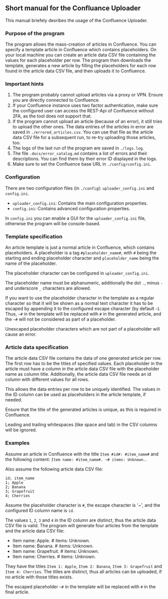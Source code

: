 ## Short manual for the Confluance Uploader
This manual briefely desribes the usage of the Confluence Uploader.
### Purpose of the program
The program allows the mass-creation of articles in Confluence. You can specify a template article in Confluence which contains placeholders. On your local machine you can create an article data CSV file containing the values for each placeholder per row. The program then downloads the template, generates a new article by filling the placeholders for each row found in the article data CSV file, and then uploads it to Confluence.
### Important hints
1. The program probably cannot upload articles via a proxy or VPN. Ensure you are directly connected to Confluence.
2. If your Confluence instance uses two factor authentication, make sure the configured user can access the REST-Api of Confluence without 2FA, as the tool does not support that.
3. If the program cannot upload an article (because of an error), it still tries to upload the other ones. The data entries of the articles in error are saved in `./errored_articles.csv`. You can use that file as the article data CSV file for a subsequent run, to re-try uploading those articles, too.
4. The logs of the last run of the program are saved in `./logs.log`.
5. The file `.docs/error_catalog.md` contains a list of errors and their descriptions. You can find them by their error ID displayed in the logs.
6. Make sure to set the Confluence base URL in `./config/config.ini`.

### Configuration
There are two configuration files (in `./config`): `uploader_config.ini` and `config.ini`.
* `uploader_config.ini`: Contains the main configuration properties.
* `config.ini`: Contains advanced configuration properties.

In `config.ini` you can enable a GUI for the `uploader_config.ini` file, otherwise the program will be console-based.
### Template specification
An article template is just a normal article in Confluence, which contains placeholders. A placeholder is a tag `#placeholder_name#`, with `#` being the starting and ending placeholder character and `placeholder_name` being the name of the placeholder.

The placeholder character can be configured in `uploader_config.ini`.

The placeholder name must be alphanumeric, additionally the dot `.`, minus `-` and underscore `_` characters are allowed.

If you want to use the placeholder character in the template as a regular character so that it will be shown as a normal text character it has to be escaped by appending it to the configured escape character (by default `~`). Thus, `~#` in the template will be replaced with `#` in the generated article, and the `~#` will not be considered as part of a placeholder.

Unescaped placeholder characters which are not part of a placeholder will cause an error.
### Article data specification
The article data CSV file contains the data of one generated article per row. The first row has to be the titles of specified values. Each placeholder in the article must have a column in the article data CSV file with the placeholder name as column title. Additionally, the article data CSV file needs an id column with different values for all rows.

This allows the data entries per row to be uniquely identified. The values in the ID column can be used as placeholders in the article template, if needed.

Ensure that the title of the generated articles is unique, as this is required in Confluence.

Leading and trailing whitespaces (like space and tab) in the CSV columns will be ignored.
### Examples
Assume an article in Confluence with the title `Item #id#: #item_name#` and the following content: `Item name: #item_name#. ~# items: Unknown.`.

Also assume the following article data CSV file:
```csv
id; item_name
1; Apple
2; Banana
3; Grapefruit
4; Cherries
```
Assume the placeholder character is `#`, the escape character is '~', and the configured ID column name is `id`.

The values `1`, `2`, `3` and `4` in the ID column are distinct, thus the article data CSV file is valid. The program will generate four articles from the template and the article data CSV file:
* Item name: Apple. # items: Unknown.
* Item name: Banana. # items: Unknown.
* Item name: Grapefruit. # items: Unknown.
* Item name: Cherries. # items: Unknown.

They have the titles `Item 1: Apple`, `Item 2: Banana`, `Item 3: Grapefruit` and `Item 4: Cherries`. The titles are distinct, thus all articles can be uploaded, if no article with those titles exists.

The escaped placeholder `~#` in the template will be replaced with `#` in the final article.